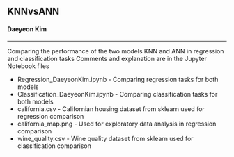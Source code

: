 ## KNNvsANN 
#### Daeyeon Kim
<hr/>

Comparing the performance of the two models KNN and ANN in regression and classification tasks
Comments and explanation are in the Jupyter Notebook files

- Regression_DaeyeonKim.ipynb - Comparing regression tasks for both models
- Classification_DaeyeonKim.ipynb - Comparing classification tasks for both models
- california.csv - Californian housing dataset from sklearn used for regression comparison
- california_map.png - Used for exploratory data analysis in regression comparison
- wine_quality.csv - Wine quality dataset from sklearn used for classification comparison
